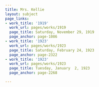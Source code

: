 ```yaml
---
title: Mrs. Kellie
layout: subject
page_links:
- work_title: '1919'
  work_url: pages/works/1919
  page_title: Saturday, November 29, 1919
  page_anchor: page-1086
- work_title: '1923'
  work_url: pages/works/1923
  page_title: Saturday, February 24, 1923
  page_anchor: page-2322
- work_title: '1923'
  work_url: pages/works/1923
  page_title: Tuesday, January  2, 1923
  page_anchor: page-2268

---
```


